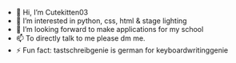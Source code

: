 - 👋 Hi, I’m Cutekitten03
- 👀 I’m interested in python, css, html & stage lighting
- 💞️ I’m looking forward to make applications for my school
- 📫 To directly talk to me please dm me.
- ⚡ Fun fact: tastschreibgenie is german for keyboardwritinggenie

<!---
thatcutekitten03/thatcutekitten03 is a ✨ special ✨ repository because its `README.md` (this file) appears on your GitHub profile.
You can click the Preview link to take a look at your changes.
--->
